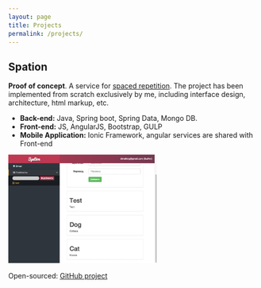 ```yaml
---
layout: page
title: Projects
permalink: /projects/
---
```


## Spation
**Proof of concept**. A service for [spaced repetition](https://en.wikipedia.org/wiki/Spaced_repetition). The project has been implemented from scratch exclusively by me, including interface design, architecture, html markup, etc.

* **Back-end:** Java, Spring boot, Spring Data, Mongo DB.
* **Front-end:** JS, AngularJS, Bootstrap, GULP
* **Mobile Application:** Ionic Framework, angular services are shared with Front-end

<img width="300" src="https://github.com/dimafeng/cards/raw/master/doc/8oxf2VRqhH.gif" />

Open-sourced: [GitHub project](https://github.com/dimafeng/cards)
